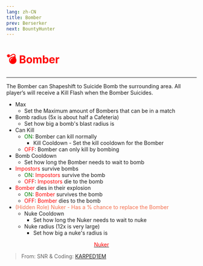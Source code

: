 ```yaml
---
lang: zh-CN
title: Bomber
prev: Berserker
next: BountyHunter
---
```


# <font color=red>💣 <b>Bomber</b></font> <Badge text="Killing" type="tip" vertical="middle"/>

***

The Bomber can Shapeshift to Suicide Bomb the surrounding area. All player’s will receive a Kill Flash when the Bomber Suicides.

- Max
  - Set the Maximum amount of Bombers that can be in a match
- Bomb radius (5x is about half a Cafeteria)
  - Set how big a bomb's blast radius is
- Can Kill
  - <font color=green>ON</font>: Bomber can kill normally
    - Kill Cooldown - Set the kill cooldown for the Bomber
  - <font color=red>OFF</font>: Bomber can only kill by bombing
- Bomb Cooldown
  - Set how long the Bomber needs to wait to bomb
- <font color=red>Impostors</font> survive bombs
  - <font color=green>ON</font>: <font color=red>Impostors</font> survive the bomb
  - <font color=red>OFF</font>: <font color=red>Impostors</font> die to the bomb
- <font color=red>Bomber</font> dies in their explosion
  - <font color=green>ON</font>: <font color=red>Bomber</font> survives the bomb
  - <font color=red>OFF</font>: <font color=red>Bomber</font> dies to the bomb
- <font color=#f46f4e>(Hidden Role) Nuker - Has a % chance to replace the Bomber</font>
  - Nuke Cooldown
    - Set how long the Nuker needs to wait to nuke
  - Nuke radius (12x is very large)
    - Set how big a nuke's radius is

<center>

[<font color="red">Nuker</font>](./Nuker.html)

</center>

> From: SNR & Coding: [KARPED1EM](https://github.com/KARPED1EM)

